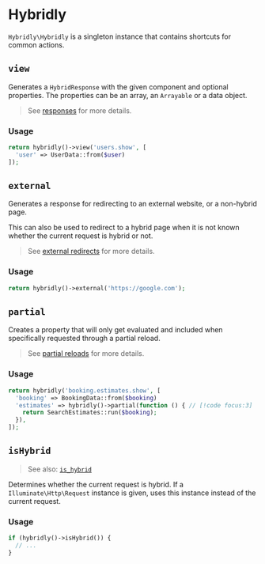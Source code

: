 # Hybridly

`Hybridly\Hybridly` is a singleton instance that contains shortcuts for common actions.

## `view`

Generates a `HybridResponse` with the given component and optional properties. The properties can be an array, an `Arrayable` or a data object.

> See [responses](../../guide/responses.md) for more details.

### Usage

```php
return hybridly()->view('users.show', [
  'user' => UserData::from($user)
]);
```

## `external`
  
Generates a response for redirecting to an external website, or a non-hybrid page. 

This can also be used to redirect to a hybrid page when it is not known whether the current request is hybrid or not.

> See [external redirects](../../guide/responses.md#external-redirects) for more details.

### Usage

```php
return hybridly()->external('https://google.com');
```

## `partial`

Creates a property that will only get evaluated and included when specifically requested through a partial reload.

> See [partial reloads](../../guide/partial-reloads.md) for more details.

### Usage

```php
return hybridly('booking.estimates.show', [
  'booking' => BookingData::from($booking)
  'estimates' => hybridly()->partial(function () { // [!code focus:3]
    return SearchEstimates::run($booking);
  }),
]);
```

## `isHybrid`

> See also: [`is_hybrid`](./global-functions.md#is_hybrid)

Determines whether the current request is hybrid. If a `Illuminate\Http\Request` instance is given, uses this instance instead of the current request.

### Usage

```php
if (hybridly()->isHybrid()) {
  // ...
}
```
